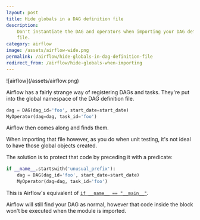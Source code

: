 ```yaml
---
layout: post
title: Hide globals in a DAG definition file
description:
    Don't instantiate the DAG and operators when importing your DAG definition
    file.
category: airflow
image: /assets/airflow-wide.png
permalink: /airflow/hide-globals-in-dag-definition-file
redirect_from: /airflow/hide-globals-when-importing
---
```

<div class="wide-logos" markdown="1">
![airflow](/assets/airflow.png)
</div>

Airflow has a fairly strange way of registering DAGs and tasks. They're put
into the global namespace of the DAG definition file.

```python
dag = DAG(dag_id='foo', start_date=start_date)
MyOperator(dag=dag, task_id='foo')
```

Airflow then comes along and finds them.

When importing that file however, as you do when unit testing, it's not ideal
to have those global objects created.

The solution is to protect that code by preceding it with a predicate:

```python
if __name__.startswith('unusual_prefix'):
    dag = DAG(dag_id='foo', start_date=start_date)
    MyOperator(dag=dag, task_id='foo')
```

This is Airflow's equivalent of [`if __name__ ==
"__main__"`](http://effbot.org/pyfaq/tutor-what-is-if-name-main-for.htm).

Airflow will still find your DAG as normal, however that code inside the block
won't be executed when the module is imported.
